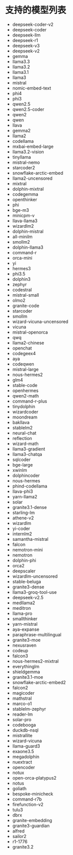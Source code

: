 # 支持的模型列表

* deepseek-coder-v2
* deepseek-coder
* deepseek-llm
* deepseek-r1
* deepseek-v3
* deepseek-v2
* gemma
* llama3.3
* llama3.2
* llama3.1
* llama3
* mistral
* nomic-embed-text
* phi4
* phi3
* qwen2.5
* qwen2.5-coder
* qwen2
* qwen
* llava
* gemma2
* llama2
* codellama
* mxbai-embed-large
* llama3.2-vision
* tinyllama
* mistral-nemo
* starcoder2
* snowflake-arctic-embed
* llama2-uncensored
* mixtral
* dolphin-mixtral
* codegemma
* openthinker
* phi
* bge-m3
* minicpm-v
* llava-llama3
* wizardlm2
* dolphin-mistral
* all-minilm
* smollm2          
* dolphin-llama3
* command-r
* orca-mini
* yi
* hermes3
* phi3.5
* dolphin3
* zephyr
* codestral
* mistral-small
* olmo2
* granite-code
* starcoder          
* smollm
* wizard-vicuna-uncensored
* vicuna
* mistral-openorca          
* qwq          
* llama2-chinese
* openchat
* codegeex4
* aya
* codeqwen          
* mistral-large          
* nous-hermes2
* glm4          
* stable-code    
* openhermes          
* qwen2-math
* command-r-plus
* tinydolphin
* wizardcoder
* moondream
* bakllava 
* stablelm2
* neural-chat
* reflection
* wizard-math
* llama3-gradient
* llama3-chatqa          
* sqlcoder
* bge-large          
* xwinlm          
* dolphincoder          
* nous-hermes
* phind-codellama          
* llava-phi3
* yarn-llama2
* solar
* granite3.1-dense
* starling-lm          
* athene-v2
* wizardlm
* yi-coder          
* internlm2          
* samantha-mistral
* falcon
* nemotron-mini
* nemotron
* dolphin-phi
* orca2
* deepscaler
* wizardlm-uncensored          
* stable-beluga
* granite3-dense
* llama3-groq-tool-use
* deepseek-v2.5
* medllama2
* meditron
* llama-pro
* smallthinker
* yarn-mistral
* aya-expanse
* paraphrase-multilingual
* granite3-moe
* nexusraven          
* codeup
* falcon3
* nous-hermes2-mixtral         
* everythinglm
* shieldgemma
* granite3.1-moe
* snowflake-arctic-embed2          
* falcon2
* magicoder
* mathstral      
* marco-o1
* stablelm-zephyr          
* reader-lm
* solar-pro
* codebooga    
* duckdb-nsql          
* mistrallite 
* wizard-vicuna
* llama-guard3
* exaone3.5
* megadolphin
* nuextract
* opencoder
* notux
* open-orca-platypus2
* notus
* goliath
* bespoke-minicheck
* command-r7b     
* firefunction-v2
* tulu3
* dbrx          
* granite-embedding
* granite3-guardian
* alfred
* sailor2
* r1-1776
* granite3.2